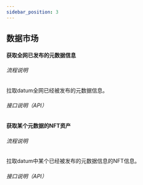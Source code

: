 ```yaml
---
sidebar_position: 3
---
```



## 数据市场


#### 获取全网已发布的元数据信息

###### 流程说明

  拉取datum全网已经被发布的元数据信息。

###### 接口说明（API）


#### 获取某个元数据的NFT资产

###### 流程说明

  拉取datum中某个已经被发布的元数据信息的NFT信息。

###### 接口说明（API）